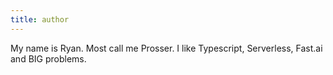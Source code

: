 ```yaml
---
title: author
---
```


My name is Ryan. Most call me Prosser. 
I like Typescript, Serverless, Fast.ai and BIG problems. 